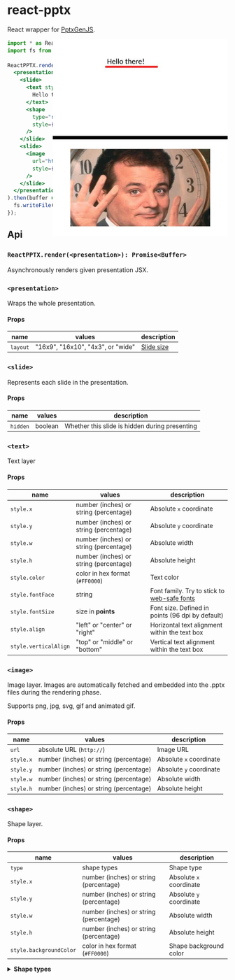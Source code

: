 # react-pptx

React wrapper for [PptxGenJS](https://gitbrent.github.io/PptxGenJS/).

<img align="right" width="400" height="450" src="./README_Slides.jpg">

```jsx
import * as ReactPPTX from "react-pptx";
import fs from "fs";

ReactPPTX.render(
  <presentation>
    <slide>
      <text style={{ x: 3, y: 1, w: 3, h: 0.5, fontSize: 32 }}>
        Hello there!
      </text>
      <shape
        type="rect"
        style={{ x: 3, y: 1.55, w: 3, h: 0.1, backgroundColor: "#FF0000" }}
      />
    </slide>
    <slide>
      <image
        url="http://www.fillmurray.com/460/300"
        style={{ x: "10%", y: "10%", w: "80%", h: "80%" }}
      />
    </slide>
  </presentation>
).then(buffer => {
  fs.writeFile("presentation.pptx", buffer);
});
```

## Api

### `ReactPPTX.render(<presentation>): Promise<Buffer>`

Asynchronously renders given presentation JSX.

### `<presentation>`

Wraps the whole presentation.

#### Props

| name | values | description |
| -- | -- | -- |
| `layout` | "16x9", "16x10", "4x3", or "wide" | [Slide size](https://gitbrent.github.io/PptxGenJS/docs/usage-pres-options.html#slide-layouts-sizes) |

### `<slide>`

Represents each slide in the presentation.

#### Props

| name | values | description |
| -- | -- | -- |
| `hidden` | boolean | Whether this slide is hidden during presenting |

### `<text>`

Text layer

#### Props

| name | values | description |
| -- | -- | -- |
| `style.x` | number (inches) or string (percentage) | Absolute `x` coordinate |
| `style.y` | number (inches) or string (percentage) | Absolute `y` coordinate |
| `style.w` | number (inches) or string (percentage) | Absolute width |
| `style.h` | number (inches) or string (percentage) | Absolute height |
| `style.color` | color in hex format (`#FF0000`) | Text color |
| `style.fontFace` | string | Font family. Try to stick to [web-safe fonts](https://www.cssfontstack.com/) |
| `style.fontSize` | size in **points** | Font size. Defined in points (96 dpi by default) |
| `style.align` | "left" or "center" or "right" | Horizontal text alignment within the text box |
| `style.verticalAlign` | "top" or "middle" or "bottom" | Vertical text alignment within the text box |

### `<image>`

Image layer. Images are automatically fetched and embedded into the .pptx files during the rendering phase.

Supports png, jpg, svg, gif and animated gif.

#### Props

| name | values | description |
| -- | -- | -- |
| `url` | absolute URL (`http://`) | Image URL |
| `style.x` | number (inches) or string (percentage) | Absolute `x` coordinate |
| `style.y` | number (inches) or string (percentage) | Absolute `y` coordinate |
| `style.w` | number (inches) or string (percentage) | Absolute width |
| `style.h` | number (inches) or string (percentage) | Absolute height |

### `<shape>`

Shape layer.

#### Props

| name | values | description |
| -- | -- | -- |
| `type` | shape types | Shape type |
| `style.x` | number (inches) or string (percentage) | Absolute `x` coordinate |
| `style.y` | number (inches) or string (percentage) | Absolute `y` coordinate |
| `style.w` | number (inches) or string (percentage) | Absolute width |
| `style.h` | number (inches) or string (percentage) | Absolute height |
| `style.backgroundColor` | color in hex format (`#FF0000`) | Shape background color |


<details>
  <summary><b>Shape types</b></summary>

  To find out how these look, easiest to just Google.

- accentBorderCallout1
- accentBorderCallout2
- accentBorderCallout3
- accentCallout1
- accentCallout2
- accentCallout3
- actionButtonBackPrevious
- actionButtonBeginning
- actionButtonBlank
- actionButtonDocument
- actionButtonEnd
- actionButtonForwardNext
- actionButtonHelp
- actionButtonHome
- actionButtonInformation
- actionButtonMovie
- actionButtonReturn
- actionButtonSound
- arc
- bentArrow
- bentUpArrow
- bevel
- blockArc
- borderCallout1
- borderCallout2
- borderCallout3
- bracePair
- bracketPair
- callout1
- callout2
- callout3
- can
- chartPlus
- chartStar
- chartX
- chevron
- chord
- circularArrow
- cloud
- cloudCallout
- corner
- cornerTabs
- cube
- curvedDownArrow
- curvedLeftArrow
- curvedRightArrow
- curvedUpArrow
- decagon
- diagStripe
- diamond
- dodecagon
- donut
- doubleWave
- downArrow
- downArrowCallout
- ellipse
- ellipseRibbon
- ellipseRibbon2
- flowChartAlternateProcess
- flowChartCollate
- flowChartConnector
- flowChartDecision
- flowChartDelay
- flowChartDisplay
- flowChartDocument
- flowChartExtract
- flowChartInputOutput
- flowChartInternalStorage
- flowChartMagneticDisk
- flowChartMagneticDrum
- flowChartMagneticTape
- flowChartManualInput
- flowChartManualOperation
- flowChartMerge
- flowChartMultidocument
- flowChartOfflineStorage
- flowChartOffpageConnector
- flowChartOnlineStorage
- flowChartOr
- flowChartPredefinedProces'flowChartPredefinedProcess',
- flowChartPreparation
- flowChartProcess
- flowChartPunchedCard
- flowChartPunchedTape
- flowChartSort
- flowChartSummingJunction
- flowChartTerminator
- folderCorner
- frame
- funnel
- gear6
- gear9
- halfFrame
- heart
- heptagon
- hexagon
- homePlate
- horizontalScroll
- irregularSeal1
- irregularSeal2
- leftArrow
- leftArrowCallout
- leftBrace
- leftBracket
- leftCircularArrow
- leftRightArrow
- leftRightArrowCallout
- leftRightCircularArrow
- leftRightRibbon
- leftRightUpArrow
- leftUpArrow
- lightningBolt
- line
- lineInv
- mathDivide
- mathEqual
- mathMinus
- mathMultiply
- mathNotEqual
- mathPlus
- moon
- nonIsoscelesTrapezoid
- noSmoking
- notchedRightArrow
- octagon
- parallelogram
- pentagon
- pie
- pieWedge
- plaque
- plaqueTabs
- plus
- quadArrow
- quadArrowCallout
- rect
- ribbon
- ribbon2
- rightArrow
- rightArrowCallout
- rightBrace
- rightBracket
- round1Rect
- round2DiagRect
- round2SameRect
- roundRect
- rtTriangle
- smileyFace
- snip1Rect
- snip2DiagRect
- snip2SameRect
- snipRoundRect
- squareTabs
- star10
- star12
- star16
- star24
- star32
- star4
- star5
- star6
- star7
- star8
- stripedRightArrow
- sun
- swooshArrow
- teardrop
- trapezoid
- triangle
- upArrow
- upArrowCallout
- upDownArrow
- upDownArrowCallout
- uturnArrow
- verticalScroll
- wave
- wedgeEllipseCallout
- wedgeRectCallout
- wedgeRoundRectCallout
</details>